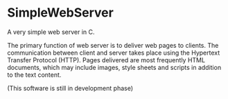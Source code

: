 # SimpleWebServer
A very simple web server in C. 


The primary function of web server is to deliver web pages to clients. 
The communication between client and server takes place using the Hypertext Transfer Protocol (HTTP). 
Pages delivered are most frequently HTML documents, which may include images, style sheets and scripts in addition to the text content.


(This software is still in development phase)
